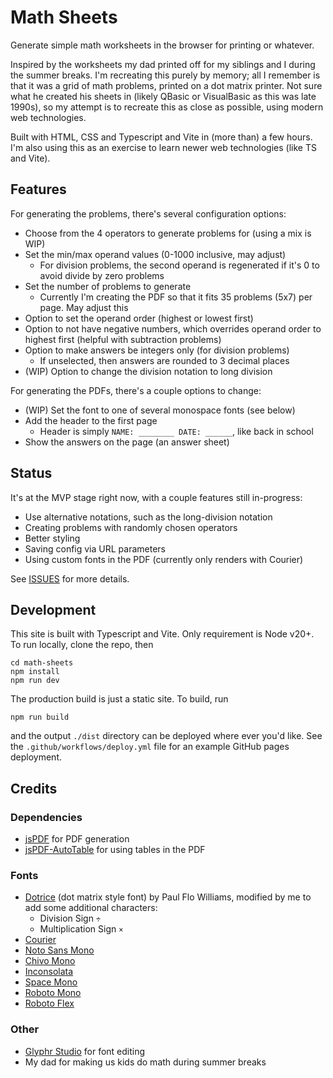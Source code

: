 # Math Sheets

Generate simple math worksheets in the browser for printing or whatever.

Inspired by the worksheets my dad printed off for my siblings and I during the summer breaks. I'm recreating this purely by memory; all I remember is that it was a grid of math problems, printed on a dot matrix printer. Not sure what he created his sheets in (likely QBasic or VisualBasic as this was late 1990s), so my attempt is to recreate this as close as possible, using modern web technologies.

Built with HTML, CSS and Typescript and Vite in (more than) a few hours. I'm also using this as an exercise to learn newer web technologies (like TS and Vite).

## Features

For generating the problems, there's several configuration options:

- Choose from the 4 operators to generate problems for (using a mix is WIP)
- Set the min/max operand values (0-1000 inclusive, may adjust)
  - For division problems, the second operand is regenerated if it's 0 to avoid divide by zero problems
- Set the number of problems to generate
  - Currently I'm creating the PDF so that it fits 35 problems (5x7) per page. May adjust this
- Option to set the operand order (highest or lowest first)
- Option to not have negative numbers, which overrides operand order to highest first (helpful with subtraction problems)
- Option to make answers be integers only (for division problems)
  - If unselected, then answers are rounded to 3 decimal places
- (WIP) Option to change the division notation to long division

For generating the PDFs, there's a couple options to change:

- (WIP) Set the font to one of several monospace fonts (see below)
- Add the header to the first page
  - Header is simply `NAME: ________ DATE: ______`, like back in school
- Show the answers on the page (an answer sheet)

## Status

It's at the MVP stage right now, with a couple features still in-progress:

- Use alternative notations, such as the long-division notation
- Creating problems with randomly chosen operators
- Better styling
- Saving config via URL parameters
- Using custom fonts in the PDF (currently only renders with Courier)

See [ISSUES](https://github.com/sphars/math-sheets/issues) for more details.

## Development

This site is built with Typescript and Vite. Only requirement is Node v20+. To run locally, clone the repo, then

```
cd math-sheets
npm install
npm run dev
```

The production build is just a static site. To build, run

```
npm run build
```

and the output `./dist` directory can be deployed where ever you'd like. See the `.github/workflows/deploy.yml` file for an example GitHub pages deployment.

## Credits

### Dependencies

- [jsPDF](https://github.com/parallax/jsPDF) for PDF generation
- [jsPDF-AutoTable](https://github.com/simonbengtsson/jsPDF-AutoTable) for using tables in the PDF

### Fonts

- [Dotrice](https://www.1001fonts.com/dotrice-font.html) (dot matrix style font) by Paul Flo Williams, modified by me to add some additional characters:
  - Division Sign `÷`
  - Multiplication Sign `×`
- [Courier](https://github.com/dse/font-og-courier)
- [Noto Sans Mono](https://fonts.google.com/specimen/Noto+Sans+Mono)
- [Chivo Mono](https://fonts.google.com/specimen/Chivo+Mono)
- [Inconsolata](https://fonts.google.com/specimen/Inconsolata)
- [Space Mono](https://fonts.google.com/specimen/Space+Mono)
- [Roboto Mono](https://fonts.google.com/specimen/Roboto+Mono)
- [Roboto Flex](https://fonts.google.com/specimen/Roboto+Flex)

### Other

- [Glyphr Studio](https://www.glyphrstudio.com/) for font editing
- My dad for making us kids do math during summer breaks
